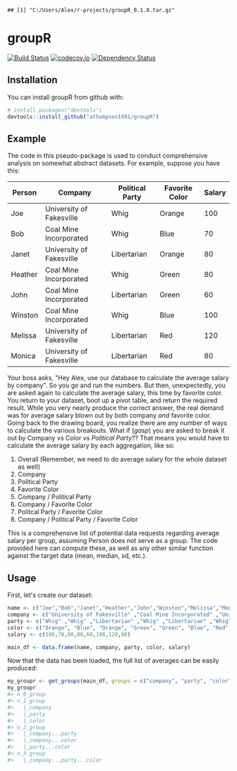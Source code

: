 
<!-- README.md is generated from README.Rmd. Please edit that file -->
    ## [1] "C:/Users/Alex/r-projects/groupR_0.1.0.tar.gz"

groupR
======

[![Build Status](https://travis-ci.org/athompson1991/groupR.svg?branch=master)](https://travis-ci.org/athompson1991/groupR) [![codecov.io](https://codecov.io/github/athompson1991/groupR/coverage.svg?branch=master)](https://codecov.io/github/athompson1991/groupR?branch=master) [![Dependency Status](https://dependencyci.com/github/athompson1991/groupR/badge)](https://dependencyci.com/github/athompson1991/groupR)

Installation
------------

You can install groupR from github with:

``` r
# install.packages("devtools")
devtools::install_github("athompson1991/groupR")
```

Example
-------

The code in this pseudo-package is used to conduct comprehensive analysis on somewhat abstract datasets. For example, suppose you have this:

| Person  | Company                  | Political Party | Favorite Color | Salary |
|---------|--------------------------|-----------------|----------------|--------|
| Joe     | University of Fakesville | Whig            | Orange         | 100    |
| Bob     | Coal Mine Incorporated   | Whig            | Blue           | 70     |
| Janet   | University of Fakesville | Libertarian     | Orange         | 80     |
| Heather | Coal Mine Incorporated   | Whig            | Green          | 80     |
| John    | Coal Mine Incorporated   | Libertarian     | Green          | 60     |
| Winston | Coal Mine Incorporated   | Whig            | Blue           | 100    |
| Melissa | University of Fakesville | Libertarian     | Red            | 120    |
| Monica  | University of Fakesville | Libertarian     | Red            | 80     |

Your boss asks, "Hey Alex, use our database to calculate the average salary by company". So you go and run the numbers. But then, unexpectedly, you are asked again to calculate the average salary, this time by favorite color. You return to your dataset, boot up a pivot table, and return the required result. While you very nearly produce the correct answer, the real demand was for average salary blown out by both company *and* favorite color. Going back to the drawing board, you realize there are any number of ways to calculate the various breakouts. What if (*gasp*) you are asked to break it out by Company vs Color vs *Political Party*?? That means you would have to calculate the average salary by each aggregation, like so:

1.  Overall (Remember, we need to do average salary for the whole dataset as well)
2.  Company
3.  Political Party
4.  Favorite Color
5.  Company / Political Party
6.  Company / Favorite Color
7.  Politcal Party / Favorite Color
8.  Company / Political Party / Favorite Color

This is a comprehensive list of potential data requests regarding average salary per group, assuming Person does not serve as a group. The code provided here can compute these, as well as any other similar function against the target data (mean, median, sd, etc.).

Usage
-----

First, let's create our dataset:

``` r
name <- c("Joe","Bob","Janet","Heather","John","Winston","Melissa","Monica")
company <- c("University of Fakesville" ,"Coal Mine Incorporated" ,"University of Fakesville" ,"Coal Mine Incorporated" ,"Coal Mine Incorporated" ,"Coal Mine Incorporated" ,"University of Fakesville" ,"University of Fakesville")
party <- c("Whig" ,"Whig" ,"Libertarian" ,"Whig" ,"Libertarian" ,"Whig" ,"Libertarian" ,"Libertarian")
color <- c("Orange", "Blue", "Orange", "Green", "Green", "Blue", "Red", "Red")
salary <- c(100,70,80,80,60,100,120,80)

main_df <- data.frame(name, company, party, color, salary)
```

Now that the data has been loaded, the full list of averages can be easily produced:

``` r
my_groupr <- get_groups(main_df, groups = c("company", "party", "color"), functions = list(avg_salary = "mean(salary)", max_salary = "max(salary)"))
my_groupr
#> n_0_group
#> n_1_group
#>   |_company
#>   |_party
#>   |_color
#> n_2_group
#>   |_company...party
#>   |_company...color
#>   |_party...color
#> n_3_group
#>   |_company...party...color
```
